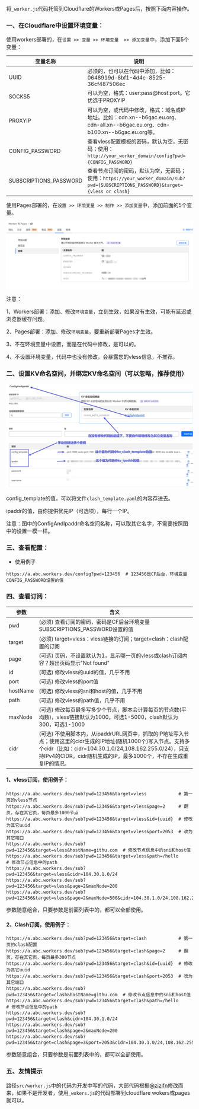将`_worker.js`代码托管到Cloudflare的Workers或Pages后，按照下面内容操作。

### 一、在Cloudflare中设置环境变量：

使用workers部署的，在`设置 >> 变量 >> 环境变量  >> 添加变量`中，添加下面5个变量：

| **变量名称**           | **说明**                                                     |
| ---------------------- | ------------------------------------------------------------ |
| UUID                   | 必须的，也可以在代码中添加，比如：0648919d-8bf1-4d4c-8525-36cf487506ec |
| SOCKS5                 | 可以为空，格式：user:pass@host:port。它优选于PROXYIP         |
| PROXYIP                | 可以为空，或代码中修改，格式：域名或IP地址。比如：cdn.xn--b6gac.eu.org、cdn-all.xn--b6gac.eu.org、cdn-b100.xn--b6gac.eu.org等。 |
| CONFIG_PASSWORD        | 查看vless配置模板的密码，默认为空，无密码；使用：`http://your_worker_domain/config?pwd={CONFIG_PASSWORD}` |
| SUBSCRIPTIONS_PASSWORD | 查看节点订阅的密码，默认为空，无密码；使用：`https://your_worker_domain/sub?pwd={SUBSCRIPTIONS_PASSWORD}&target={vless or clash}` |

使用Pages部署的，在`设置 >> 环境变量 >> 制作 >> 添加变量`中，添加前面的5个变量。

<img src="images\环境变量.png" />

注意：

1、Workers部署：添加、修改`环境变量`，立刻生效，如果没有生效，可能有延迟或浏览器缓存问题。

2、Pages部署：添加、修改`环境变量`，要重新部署Pages才生效。

3、不在环境变量中设置，而是在代码中修改，是可以的。

4、不设置环境变量，代码中也没有修改，会暴露您的vless信息，不推荐。

### 二、设置KV命名空间，并绑定KV命名空间（可以忽略，推荐使用）

<img src="images\KV密钥_config_template_and_ipaddr.png" />

config_template的值，可以将文件`clash_template.yaml`的内容存进去。

ipaddr的值，由你提供优先IP（可选项），每行一个IP。

注意：图中的ConfigAndIpaddr命名空间名称，可以取其它名字，不需要按照图中的设置一模一样。

### 三、查看配置：

- 使用例子

```
https://a.abc.workers.dev/config?pwd=123456  # 123456是CF后台，环境变量CONFIG_PASSWORD设置的值
```

### 四、查看订阅：

| 参数     | 含义                                                         |
| -------- | ------------------------------------------------------------ |
| pwd      | (必须) 查看订阅的密码，密码是CF后台环境变量SUBSCRIPTIONS_PASSWORD设置的值 |
| target   | (必须) target=vless：vless链接的订阅；target=clash：clash配置的订阅 |
| page     | (可选) 页码，不设置默认为1，显示哪一页的vless或clash订阅内容？超出页码显示"Not found" |
| id       | (可选) 修改vless的uuid的值，几乎不用                         |
| port     | (可选) 修改vless的port值                                     |
| hostName | (可选) 修改vless的sni和host的值，几乎不用                    |
| path     | (可选) 修改vless的path值，几乎不用                           |
| maxNode  | (可选) 修改每页最多写多少个节点，脚本会计算每页的节点数(平均数)，vless链接默认为1000，可选1-5000，clash默认为300，可选1-1000 |
| cidr     | (可选) 不使用脚本内，从ipaddrURL网页中，抓取的IP地址写入节点；使用这里的cidr生成的IP地址(随机1000个)写入节点。支持多个cidr（比如：cidr=104.30.1.0/24,108.162.255.0/24），只支持IPv4的CIDR。cidr随机生成的IP，最多1000个，不存在生成重复IP的情况。 |

#### 1、vless订阅，使用例子：

```
https://a.abc.workers.dev/sub?pwd=123456&target=vless			 # 第一页的vless节点
https://a.abc.workers.dev/sub?pwd=123456&target=vless&page=2	 # 翻页，存在其它页，每页最多1000节点
https://a.abc.workers.dev/sub?pwd=123456&target=vless&id={uuid}	 # 修改为其它uuid
https://a.abc.workers.dev/sub?pwd=123456&target=vless&port=2053  # 改为其它端口
https://a.abc.workers.dev/sub?pwd=123456&target=vless&hostName=githu.com  # 修改节点信息中的sni和host值
https://a.abc.workers.dev/sub?pwd=123456&target=vless&path=/hello		  # 修改节点信息中的path
https://a.abc.workers.dev/sub?pwd=123456&target=vless&cidr=104.30.1.0/24
https://a.abc.workers.dev/sub?pwd=123456&target=vless&page=2&maxNode=200
https://a.abc.workers.dev/sub?pwd=123456&target=vless&page=2&maxNode=500&cidr=104.30.1.0/24,108.162.255.0/24
```

参数随意组合，只要参数是前面列表中的，都可以全部使用。

#### 2、Clash订阅，使用例子：

```
https://a.abc.workers.dev/sub?pwd=123456&target=clash			 # 第一页的clash配置
https://a.abc.workers.dev/sub?pwd=123456&target=clash&page=2	 # 翻页，存在其它页，每页最多300节点
https://a.abc.workers.dev/sub?pwd=123456&target=clash&id={uuid}	 # 修改为其它uuid
https://a.abc.workers.dev/sub?pwd=123456&target=clash&port=2053  # 改为其它端口
https://a.abc.workers.dev/sub?pwd=123456&target=clash&hostName=githu.com  # 修改节点信息中的sni和host值
https://a.abc.workers.dev/sub?pwd=123456&target=clash&path=/hello		  # 修改节点信息中的path
https://a.abc.workers.dev/sub?pwd=123456&target=clash&cidr=104.30.1.0/24
https://a.abc.workers.dev/sub?pwd=123456&target=clash&page=2&maxNode=200
https://a.abc.workers.dev/sub?pwd=123456&target=clash&page=3&port=2053&cidr=104.30.1.0/24,108.162.255.0/24
```

参数随意组合，只要参数是前面列表中的，都可以全部使用。

### 五、友情提示

路径`src/worker.js`中的代码为开发中写的代码，大部代码根据[@zizifn](https://github.com/zizifn/edgetunnel/blob/main/src/worker-with-socks5-experimental.js)修改而来，如果不是开发者，使用`_wokers.js`的代码部署到cloudflare wokers或pages就可以。
